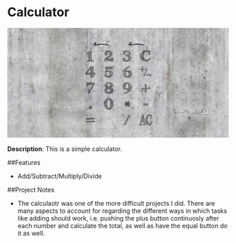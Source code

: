 # Calculator

![Calulator](/img/calculator.png)

**Description**: This is a simple calculator. 

##Features
* Add/Subtract/Multiply/Divide

##Project Notes
  * The calculaotr was one of the more difficult projects I did. There are many aspects to 
    account for regarding the different ways in which tasks like adding should work, i.e. pushing 
    the plus button continuosly after each number and calculate the total, as well as have the equal button
    do it as well.
